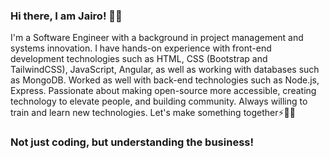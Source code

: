 ### Hi there, I am Jairo! 👋😄 

I'm a Software Engineer with a background in project management and systems innovation. I have hands-on experience with front-end development technologies such as HTML, CSS (Bootstrap and TailwindCSS), JavaScript, Angular,  as well as working with databases such as MongoDB. Worked as well with back-end technologies such as Node.js, Express. Passionate about making open-source more accessible, creating technology to elevate people, and building community. Always willing to train and learn new technologies. Let's make something together⚡💬😄

### Not just coding, but understanding the business!




<!--
**Jairoahc/Jairoahc** is a ✨ _special_ ✨ repository because its `README.md` (this file) appears on your GitHub profile.

Here are some ideas to get you started:

- 🔭 I’m currently working on ...
- 🌱 I’m currently learning ...
- 👯 I’m looking to collaborate on ...
- 🤔 I’m looking for help with ...
- 💬 Ask me about ...
- 📫 How to reach me: ...
- 😄 Pronouns: ...
- ⚡ Fun fact: ...
-->
